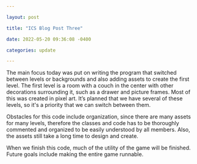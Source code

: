 ```yaml
---

layout: post

title: "ICS Blog Post Three"

date: 2022-05-20 09:36:08 -0400

categories: update

---
```


The main focus today was put on writing the program that switched between levels or backgrounds and also adding assets to create the first level. The first level is a room with a couch in the center with other decorations surrounding it, such as a drawer and picture frames. Most of this was created in pixel art. It’s planned that we have several of these levels, so it's a priority that we can switch between them.

Obstacles for this code include organization, since there are many assets for many levels, therefore the classes and code has to be thoroughly commented and organized to be easily understood by all members. Also, the assets still take a long time to design and create.

When we finish this code, much of the utility of the game will be finished. Future goals include making the entire game runnable.
